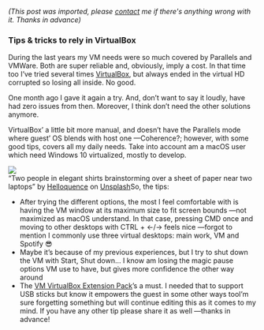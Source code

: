 *(This post was imported, please [contact](/#/contact) me if there's anything wrong with it. Thanks in advance)*

### Tips & tricks to rely in VirtualBox

During the last years my VM needs were so much covered by Parallels and VMWare. Both are super reliable and, obviously, imply a cost. In that time too I’ve tried several times [VirtualBox](https://www.virtualbox.org), but always ended in the virtual HD corrupted so losing all inside. No good.

One month ago I gave it again a try. And, don’t want to say it loudly, have had zero issues from then. Moreover, I think don’t need the other solutions anymore.

VirtualBox’ a little bit more manual, and doesn’t have the Parallels mode where guest’ OS blends with host one —Coherence?; however, with some good tips, covers all my daily needs. Take into account am a macOS user which need Windows 10 virtualized, mostly to develop.

![](https://cdn-images-1.medium.com/max/800/0*bLpady9U79BnuGYf.)  
“Two people in elegant shirts brainstorming over a sheet of paper near two laptops” by [Helloquence](https://unsplash.com/@helloquence?utm_source=medium&amp;utm_medium=referral) on [Unsplash](https://unsplash.com?utm_source=medium&amp;utm_medium=referral)So, the tips:


  * After trying the different options, the most I feel comfortable with is having the VM window at its maximum size to fit screen bounds —not maximized as macOS understand. In that case, pressing CMD once and moving to other desktops with CTRL + ←/→ feels nice —forgot to mention I commonly use three virtual desktops: main work, VM and Spotify 😎
  * Maybe it’s because of my previous experiences, but I try to shut down the VM with Start, Shut down… I know am losing the magic pause options VM use to have, but gives more confidence the other way around
  * The [VM VirtualBox Extension Pack](https://www.virtualbox.org/wiki/Downloads)’s a must. I needed that to support USB sticks but know it empowers the guest in some other ways tooI’m sure forgetting something but will continue editing this as it comes to my mind. If you have any other tip please share it as well —thanks in advance!
